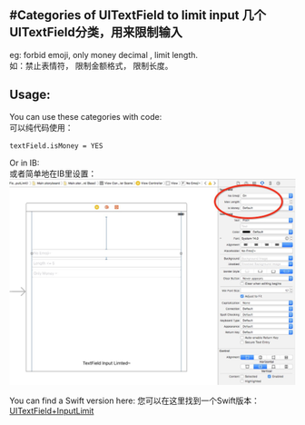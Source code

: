 
#Categories of UITextField to limit input
几个UITextField分类，用来限制输入
---
eg: forbid emoji, only money decimal , limit length.<br>
如：禁止表情符， 限制金额格式， 限制长度。<br>

Usage:
---
You can use these categories with code:<br>
可以纯代码使用：<br>

```
textField.isMoney = YES
```

Or in IB:<br>
或者简单地在IB里设置：<br>
![InputLimit](https://github.com/DingHub/ScreenShots/blob/master/UITextField%20(InputLimit)/tl2.png)

You can find a Swift version here:
您可以在这里找到一个Swift版本：[UITextField+InputLimit](https://github.com/DingHub/UITextField-InputLimit)
